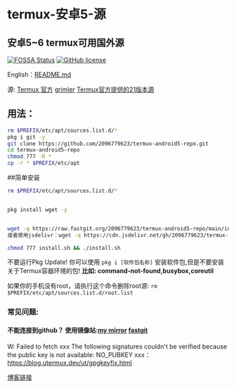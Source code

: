 # termux-安卓5-源
## 安卓5~6 termux可用国外源
[![FOSSA Status](https://app.fossa.com/api/projects/git%2Bgithub.com%2F2096779623%2Ftermux-android5-repo.svg?type=large)](https://app.fossa.com/projects/git%2Bgithub.com%2F2096779623%2Ftermux-android5-repo?ref=badge_large)
[![GitHub license](https://img.shields.io/badge/开源协议-MIT-brightgreen)](https://github.com/2096779623/termux-android5-repo/blob/main/LICENSE) 

English：[README.md](https://github.com/2096779623/termux-android5-repo/blob/master/README.md)



源: [Termux 官方](https://termux.com)   [grimler](https://grimler.se/termux/)       [Termux官方提供的21版本源](https://github.com/termux?q=21&type=&language=&sort=)


## 用法：
```bash
rm $PREFIX/etc/apt/sources.list.d/*
pkg i git -y
git clone https://github.com/2096779623/termux-android5-repo.git
cd termux-android5-repo
chmod 777 -R *
cp -r * $PREFIX/etc/apt
```


##简单安装

```bash
rm $PREFIX/etc/apt/sources.list.d/*


pkg install wget -y


wget -q https://raw.fastgit.org/2096779623/termux-android5-repo/main/install.sh
或者使用jsdelivr：wget -q https://cdn.jsdelivr.net/gh/2096779623/termux-android5-repo@main/install.sh

chmod 777 install.sh && ./install.sh

```


不要运行Pkg Update!
你可以使用 `pkg i [软件包名称]` 安装软件包,但是不要安装关于Termux容器环境的包!
**比如: command-not-found,busybox,coreutil**


如果你的手机没有root，请执行这个命令删除root源:
`rm $PREFIX/etc/apt/sources.list.d/root.list`
### 常见问题:

#### 不能连接到github？ 使用镜像站:[my mirror](https://github.2096779623.workers.dev)  [fastgit](https://hub.fastgit.org)

W: Failed to fetch xxx The following signatures couldn't be verified because the public key is not available: NO_PUBKEY xxx：
https://blog.utermux.dev/ut/gpgkeyfix.html

[博客链接](https://blog.utermux.dev/ut/repoandroid5.html)



